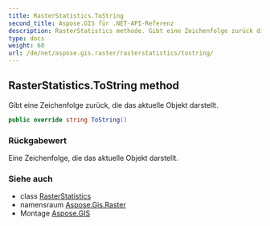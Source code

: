 ```yaml
---
title: RasterStatistics.ToString
second_title: Aspose.GIS für .NET-API-Referenz
description: RasterStatistics methode. Gibt eine Zeichenfolge zurück die das aktuelle Objekt darstellt.
type: docs
weight: 60
url: /de/net/aspose.gis.raster/rasterstatistics/tostring/
---
```

## RasterStatistics.ToString method

Gibt eine Zeichenfolge zurück, die das aktuelle Objekt darstellt.

```csharp
public override string ToString()
```

### Rückgabewert

Eine Zeichenfolge, die das aktuelle Objekt darstellt.

### Siehe auch

* class [RasterStatistics](../)
* namensraum [Aspose.Gis.Raster](../../rasterstatistics/)
* Montage [Aspose.GIS](../../../)


